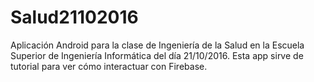 # Salud21102016
Aplicación Android para la clase de Ingeniería de la Salud en la Escuela Superior de Ingeniería Informática del día 21/10/2016.
Esta app sirve de tutorial para ver cómo interactuar con Firebase.
